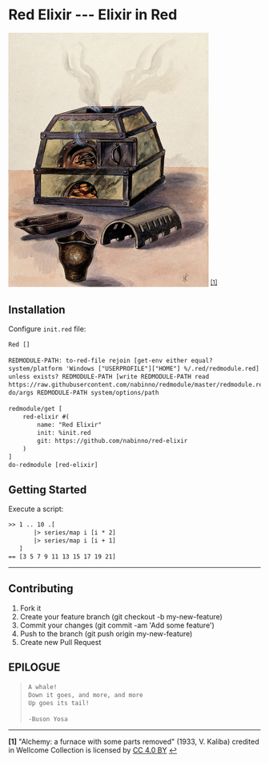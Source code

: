 # Red Elixir --- Elixir in Red

<img src=red-elixir.jpg width=400 /> <sup id="a1">[[1]](#f1)</sup>

## Installation
Configure `init.red` file:

```red:init.red
Red []

REDMODULE-PATH: to-red-file rejoin [get-env either equal? system/platform 'Windows ["USERPROFILE"]["HOME"] %/.red/redmodule.red]
unless exists? REDMODULE-PATH [write REDMODULE-PATH read https://raw.githubusercontent.com/nabinno/redmodule/master/redmodule.red]
do/args REDMODULE-PATH system/options/path

redmodule/get [
    red-elixir #(
        name: "Red Elixir"
        init: %init.red
        git: https://github.com/nabinno/red-elixir
    )
]
do-redmodule [red-elixir]
```

## Getting Started
Execute a script:

```red
>> 1 .. 10 .[
       |> series/map i [i * 2]
       |> series/map i [i + 1]
   ]
== [3 5 7 9 11 13 15 17 19 21]
```

---

## Contributing
1. Fork it
2. Create your feature branch (git checkout -b my-new-feature)
3. Commit your changes (git commit -am 'Add some feature')
4. Push to the branch (git push origin my-new-feature)
5. Create new Pull Request

## EPILOGUE
>     A whale!
>     Down it goes, and more, and more
>     Up goes its tail!
>
>     -Buson Yosa

---

<b id="f1">[1]</b> "Alchemy: a furnace with some parts removed" (1933, V. Kaliba) credited in Wellcome Collection is licensed by [CC 4.0 BY](https://creativecommons.org/licenses/by/4.0/) [↩](#a1)

